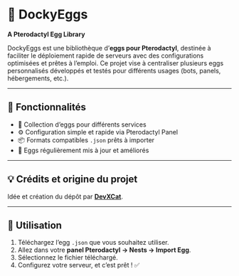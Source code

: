 # 🥚 DockyEggs

**A Pterodactyl Egg Library**

DockyEggs est une bibliothèque d’**eggs pour Pterodactyl**, destinée à faciliter le déploiement rapide de serveurs avec des configurations optimisées et prêtes à l’emploi.
Ce projet vise à centraliser plusieurs eggs personnalisés développés et testés pour différents usages (bots, panels, hébergements, etc.).

---

## 🚀 Fonctionnalités

* 🧩 Collection d’eggs pour différents services
* ⚙️ Configuration simple et rapide via Pterodactyl Panel
* 📦 Formats compatibles `.json` prêts à importer
* 🔧 Eggs régulièrement mis à jour et améliorés

---

## 💡 Crédits et origine du projet

Idée et création du dépôt par **[DevXCat](https://github.com/DevXCat)**.

---

## 🧠 Utilisation

1. Téléchargez l’egg `.json` que vous souhaitez utiliser.
2. Allez dans votre **panel Pterodactyl → Nests → Import Egg**.
3. Sélectionnez le fichier téléchargé.
4. Configurez votre serveur, et c’est prêt ! ✅

